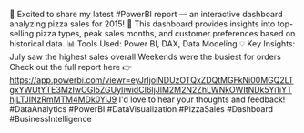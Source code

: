 🚀 Excited to share my latest #PowerBI report — an interactive dashboard analyzing pizza sales for 2015!
🍕 This dashboard provides insights into top-selling pizza types, peak sales months, and customer preferences based on historical data.
📊 Tools Used: Power BI, DAX, Data Modeling
💡 Key Insights:
July saw the highest sales overall
Weekends were the busiest for orders
Check out the full report here 👉 <a>https://app.powerbi.com/viewr=eyJrIjoiNDUzOTQxZDQtMGFkNi00MGQ2LTgxYWUtYTE3MzIwOGI5ZGUyIiwidCI6IjJlM2M2N2ZhLWNkOWItNDk5Yi1iYThjLTJlNzRmMTM4MDk0YiJ9</a>
I'd love to hear your thoughts and feedback!
#DataAnalytics #PowerBI #DataVisualization #PizzaSales #Dashboard #BusinessIntelligence

